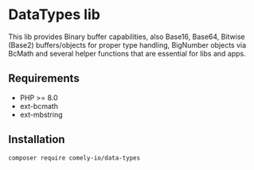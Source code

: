 # DataTypes lib

This lib provides Binary buffer capabilities, also Base16, Base64, Bitwise (Base2) buffers/objects for proper type handling, 
BigNumber objects via BcMath and several helper functions that are essential for libs and apps.

## Requirements

* PHP >= 8.0
* ext-bcmath
* ext-mbstring

## Installation

`composer require comely-io/data-types`

